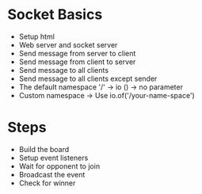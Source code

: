 Socket Basics
==================
- Setup html
- Web server and socket server
- Send message from server to client
- Send message from client to server
- Send message to all clients
- Send message to all clients except sender
- The default namespace '/' -> io () -> no parameter
- Custom namespace -> Use io.of('/your-name-space')


Steps
==============
- Build the board
- Setup event listeners
- Wait for opponent to join
- Broadcast the event
- Check for winner
